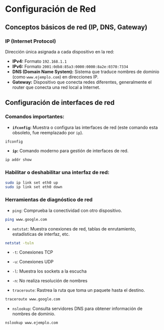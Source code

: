 # Configuración de Red

## Conceptos básicos de red (IP, DNS, Gateway)
  
### IP (Internet Protocol)

Dirección única asignada a cada dispositivo en la red:

- **IPv4:** Formato `192.168.1.1`
- **IPv6:** Formato `2001:0db8:85a3:0000:0000:8a2e:0370:7334`
- **DNS (Domain Name System):** Sistema que traduce nombres de dominio (como `www.ejemplo.com`) en direcciones IP.
- **Gateway:** Dispositivo que conecta redes diferentes, generalmente el router que conecta una red local a Internet.

## Configuración de interfaces de red

### Comandos importantes:

- **`ifconfig`:** Muestra o configura las interfaces de red (este comando esta obsoleto, fue reemplazado por `ip`).

```bash
ifconfig
```

- **`ip`:** Comando moderno para gestión de interfaces de red.

```bash
ip addr show
```

### Habilitar o deshabilitar una interfaz de red:

```bash
sudo ip link set eth0 up
sudo ip link set eth0 down
```

### Herramientas de diagnóstico de red

- `ping`: Comprueba la conectividad con otro dispositivo.
```bash
ping www.google.com
```

- `netstat`: Muestra conexiones de red, tablas de enrutamiento, estadísticas de interfaz, etc.
```bash
netstat -tuln
```
- `-t`: Conexiones TCP
- `-u`: Conexiones UDP
- `-l`: Muestra los sockets a la escucha
- `-n`: No realiza resolución de nombres

- `traceroute`: Rastrea la ruta que toma un paquete hasta el destino.

```bash
traceroute www.google.com
```

- `nslookup`: Consulta servidores DNS para obtener información de nombres de dominio.
```bash
nslookup www.ejemplo.com
```